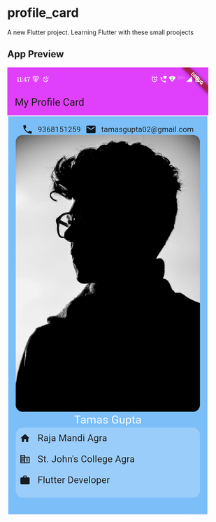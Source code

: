 # profile_card

A new Flutter project.
Learning Flutter with these small proojects

## App Preview
![App Screenshot](images/Screenshot_20250528_234750.png)